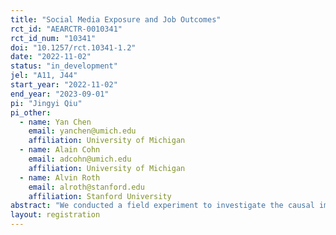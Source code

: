 ```yaml
---
title: "Social Media Exposure and Job Outcomes"
rct_id: "AEARCTR-0010341"
rct_id_num: "10341"
doi: "10.1257/rct.10341-1.2"
date: "2022-11-02"
status: "in_development"
jel: "A11, J44"
start_year: "2022-11-02"
end_year: "2023-09-01"
pi: "Jingyi Qiu"
pi_other:
  - name: Yan Chen
    email: yanchen@umich.edu
    affiliation: University of Michigan
  - name: Alain Cohn
    email: adcohn@umich.edu
    affiliation: University of Michigan
  - name: Alvin Roth
    email: alroth@stanford.edu
    affiliation: Stanford University
abstract: "We conducted a field experiment to investigate the causal impact of social media promotion on job market outcomes for Economics job market candidates (JMCs), with a particular focus on under-represented groups such as women, racial and ethnic minorities, and the LGBTQ+ community. We asked economist "influencers" with more than 4,500 followers on Twitter to quote-tweet a random subset of job market paper tweets on Econ Job Helper. We will subsequently measure the impact of this intervention on job market outcomes. Preliminary analysis reveals an increase in the visibility of job market papers for the treatment group, as their tweets receive higher numbers of likes, retweets, and URL clicks. Currently, job market outcomes are being collected to further analyze whether social media promotion can help JMCs receive more job interviews, fly-outs, and job offers. The results of this study will enhance our understanding of the efficacy of social media promotion in influencing job market outcomes for junior scholars, especially for those from under-represented groups in the academic job market."
layout: registration
---
```


